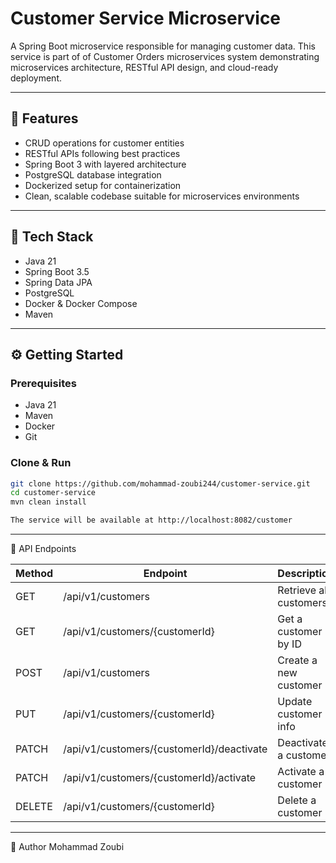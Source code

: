 # Customer Service Microservice

A Spring Boot microservice responsible for managing customer data. This service is part of of Customer Orders microservices system demonstrating microservices architecture, RESTful API design, and cloud-ready deployment.

---

## 🧩 Features

- CRUD operations for customer entities
- RESTful APIs following best practices
- Spring Boot 3 with layered architecture
- PostgreSQL database integration
- Dockerized setup for containerization
- Clean, scalable codebase suitable for microservices environments

---

## 🚀 Tech Stack

- Java 21
- Spring Boot 3.5
- Spring Data JPA
- PostgreSQL
- Docker & Docker Compose
- Maven

---

## ⚙️ Getting Started

### Prerequisites

- Java 21
- Maven
- Docker
- Git

### Clone & Run

```bash
git clone https://github.com/mohammad-zoubi244/customer-service.git
cd customer-service
mvn clean install

The service will be available at http://localhost:8082/customer
```
---

🔌 API Endpoints

| Method | Endpoint                                  | Description            |
| ------ | ----------------------------------------- | ---------------------- |
| GET    | /api/v1/customers                         | Retrieve all customers |
| GET    | /api/v1/customers/{customerId}            | Get a customer by ID   |
| POST   | /api/v1/customers                         | Create a new customer  |
| PUT    | /api/v1/customers/{customerId}            | Update customer info   |
| PATCH  | /api/v1/customers/{customerId}/deactivate | Deactivate a customer  |
| PATCH  | /api/v1/customers/{customerId}/activate   | Activate a customer    |
| DELETE | /api/v1/customers/{customerId}            | Delete a customer      |

---

👤 Author
Mohammad Zoubi
